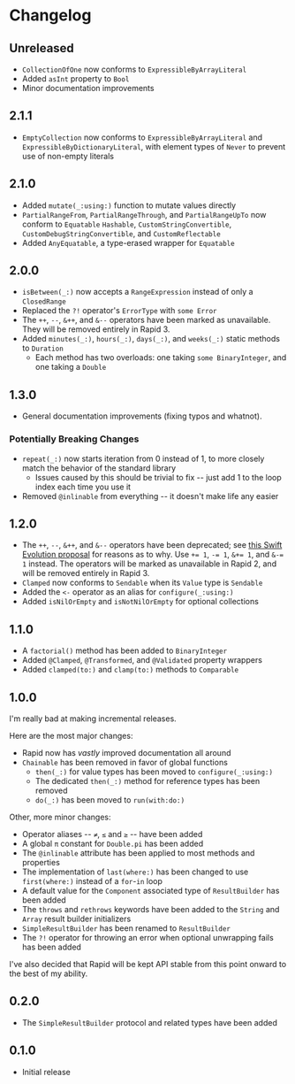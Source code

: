 # Changelog

## Unreleased

 - `CollectionOfOne` now conforms to `ExpressibleByArrayLiteral`
 - Added `asInt` property to `Bool`
 - Minor documentation improvements

## 2.1.1

 - `EmptyCollection` now conforms to `ExpressibleByArrayLiteral` and `ExpressibleByDictionaryLiteral`, with element types of `Never` to prevent use of non-empty literals

## 2.1.0

 - Added `mutate(_:using:)` function to mutate values directly
 - `PartialRangeFrom`, `PartialRangeThrough`, and `PartialRangeUpTo` now conform to `Equatable` `Hashable`, `CustomStringConvertible`, `CustomDebugStringConvertible`, and `CustomReflectable`
 - Added `AnyEquatable`, a type-erased wrapper for `Equatable`

## 2.0.0

 - `isBetween(_:)` now accepts a `RangeExpression` instead of only a `ClosedRange`
 - Replaced the `?!` operator's `ErrorType` with `some Error`
 - The `++`, `--`, `&++`, and `&--` operators have been marked as unavailable. They will be removed entirely in Rapid 3.
 - Added `minutes(_:)`, `hours(_:)`, `days(_:)`, and `weeks(_:)` static methods to `Duration` 
   - Each method has two overloads: one taking `some BinaryInteger`, and one taking a `Double`

## 1.3.0

 - General documentation improvements (fixing typos and whatnot).

### Potentially Breaking Changes

 - `repeat(_:)` now starts iteration from 0 instead of 1, to more closely match the behavior of the standard library
   - Issues caused by this should be trivial to fix -- just add 1 to the loop index each time you use it
 - Removed `@inlinable` from everything -- it doesn't make life any easier

## 1.2.0

 - The `++`, `--`, `&++`, and `&--` operators have been deprecated; see [this Swift Evolution proposal](https://github.com/apple/swift-evolution/blob/main/proposals/0004-remove-pre-post-inc-decrement.md) for reasons as to why. Use `+= 1`, `-= 1`, `&+= 1`, and `&-= 1` instead. The operators will be marked as unavailable in Rapid 2, and will be removed entirely in Rapid 3.
 - `Clamped` now conforms to `Sendable` when its `Value` type is `Sendable`
 - Added the `<-` operator as an alias for `configure(_:using:)`
 - Added `isNilOrEmpty` and `isNotNilOrEmpty` for optional collections

## 1.1.0

 - A `factorial()` method has been added to `BinaryInteger`
 - Added `@Clamped`, `@Transformed`, and `@Validated` property wrappers
 - Added `clamped(to:)` and `clamp(to:)` methods to `Comparable`

## 1.0.0

I'm really bad at making incremental releases.

Here are the most major changes:
 
 - Rapid now has *vastly* improved documentation all around
 - `Chainable` has been removed in favor of global functions
   - `then(_:)` for value types has been moved to `configure(_:using:)`
   - The dedicated `then(_:)` method for reference types has been removed
   - `do(_:)` has been moved to `run(with:do:)`

Other, more minor changes:

 - Operator aliases -- `≠`, `≤` and `≥` -- have been added
 - A global `π` constant for `Double.pi` has been added
 - The `@inlinable` attribute has been applied to most methods and properties
 - The implementation of `last(where:)` has been changed to use `first(where:)` instead of a `for`-`in` loop
 - A default value for the `Component` associated type of `ResultBuilder` has been added
 - The `throws` and `rethrows` keywords have been added to the `String` and `Array` result builder initializers
 - `SimpleResultBuilder` has been renamed to `ResultBuilder`
 - The `?!` operator for throwing an error when optional unwrapping fails has been added
 
I've also decided that Rapid will be kept API stable from this point onward to the best of my ability.

## 0.2.0

 - The `SimpleResultBuilder` protocol and related types have been added

## 0.1.0

 - Initial release
